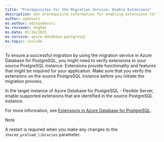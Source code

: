 ```yaml
---
title: "Prerequisites for the Migration Service: Enable Extensions"
description: Get prerequisite information for enabling extensions for the migration service in Azure Database for PostgreSQL.
author: apduvuri
ms.author: adityaduvuri
ms.reviewer: maghan
ms.date: 01/24/2025
ms.service: azure-database-postgresql
ms.topic: include
---
```


To ensure a successful migration by using the migration service in Azure Database for PostgreSQL, you might need to verify extensions to your source PostgreSQL instance. Extensions provide functionality and features that might be required for your application. Make sure that you verify the extensions on the source PostgreSQL instance before you initiate the migration process.

In the target instance of Azure Database for PostgreSQL - Flexible Server, enable supported extensions that are identified in the source PostgreSQL instance.

For more information, see [Extensions in Azure Database for PostgreSQL](../../../../flexible-server/concepts-extensions.md#how-to-use-postgresql-extensions).

> [!NOTE]  
> A restart is required when you make any changes to the `shared_preload_libraries` parameter.
